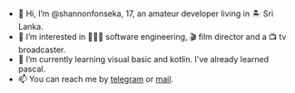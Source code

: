 - 👋 Hi, I’m @shannonfonseka, 17, an amateur developer living in 🏝 Sri Lanka.
- 👀 I’m interested in 👨🏻‍💻 software engineering, 🎬 film director and a 📺 tv broadcaster.
- 🌱 I’m currently learning visual basic and kotlin. I've already learned pascal.
- 📫 You can reach me by [telegram](https://t.me/shannonf0nseka) or [mail](mailto:fonsekashannonshiwantha@gmail.com).

<!---
shannonfonseka/shannonfonseka is a ✨ special ✨ repository because its `README.md` (this file) appears on your GitHub profile.
You can click the Preview link to take a look at your changes.
--->
